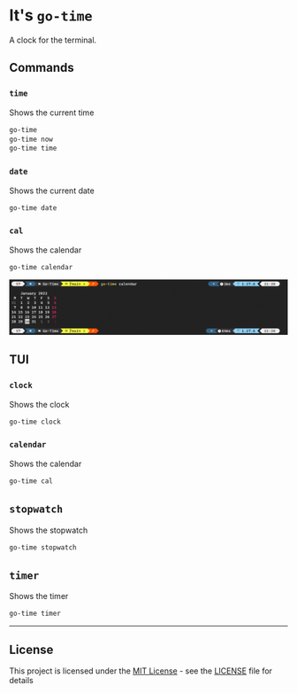 # It's `go-time`

A clock for the terminal.

## Commands

### `time`

Shows the current time

```sh
go-time
go-time now
go-time time
```

### `date`

Shows the current date

```sh
go-time date
```

### `cal`

Shows the calendar

```sh
go-time calendar
```

![calendar](/screenshot.png)

## TUI

### `clock`

Shows the clock

```sh
go-time clock
```

### `calendar`

Shows the calendar

```sh
go-time cal
```

## `stopwatch`

Shows the stopwatch

```sh
go-time stopwatch
```

## `timer`

Shows the timer

```sh
go-time timer
```

---

## License

This project is licensed under the [MIT License](LICENSE) - see the [LICENSE](LICENSE) file for details
